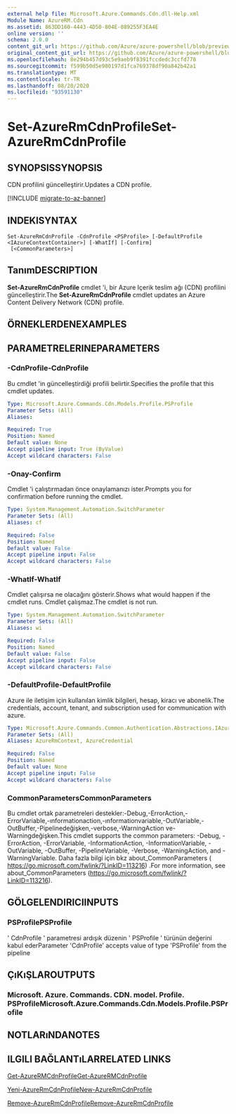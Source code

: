 ```yaml
---
external help file: Microsoft.Azure.Commands.Cdn.dll-Help.xml
Module Name: AzureRM.Cdn
ms.assetid: 863DD160-4443-4D50-804E-089255F3EA4E
online version: ''
schema: 2.0.0
content_git_url: https://github.com/Azure/azure-powershell/blob/preview/src/ResourceManager/Cdn/Commands.Cdn/help/Set-AzureRmCdnProfile.md
original_content_git_url: https://github.com/Azure/azure-powershell/blob/preview/src/ResourceManager/Cdn/Commands.Cdn/help/Set-AzureRmCdnProfile.md
ms.openlocfilehash: 8e294b457d93c5e9aeb9f8391fccdedc3ccfd778
ms.sourcegitcommit: f599b50d5e980197d1fca769378df90a842b42a1
ms.translationtype: MT
ms.contentlocale: tr-TR
ms.lasthandoff: 08/20/2020
ms.locfileid: "93591130"
---
```

# <span data-ttu-id="09c12-101">Set-AzureRmCdnProfile</span><span class="sxs-lookup"><span data-stu-id="09c12-101">Set-AzureRmCdnProfile</span></span>

## <span data-ttu-id="09c12-102">SYNOPSIS</span><span class="sxs-lookup"><span data-stu-id="09c12-102">SYNOPSIS</span></span>
<span data-ttu-id="09c12-103">CDN profilini güncelleştirir.</span><span class="sxs-lookup"><span data-stu-id="09c12-103">Updates a CDN profile.</span></span>

[!INCLUDE [migrate-to-az-banner](../../includes/migrate-to-az-banner.md)]

## <span data-ttu-id="09c12-104">INDEKI</span><span class="sxs-lookup"><span data-stu-id="09c12-104">SYNTAX</span></span>

```
Set-AzureRmCdnProfile -CdnProfile <PSProfile> [-DefaultProfile <IAzureContextContainer>] [-WhatIf] [-Confirm]
 [<CommonParameters>]
```

## <span data-ttu-id="09c12-105">Tanım</span><span class="sxs-lookup"><span data-stu-id="09c12-105">DESCRIPTION</span></span>
<span data-ttu-id="09c12-106">**Set-AzureRmCdnProfile** cmdlet 'i, bir Azure Içerik teslim ağı (CDN) profilini güncelleştirir.</span><span class="sxs-lookup"><span data-stu-id="09c12-106">The **Set-AzureRmCdnProfile** cmdlet updates an Azure Content Delivery Network (CDN) profile.</span></span>

## <span data-ttu-id="09c12-107">ÖRNEKLERDEN</span><span class="sxs-lookup"><span data-stu-id="09c12-107">EXAMPLES</span></span>

## <span data-ttu-id="09c12-108">PARAMETRELERINE</span><span class="sxs-lookup"><span data-stu-id="09c12-108">PARAMETERS</span></span>

### <span data-ttu-id="09c12-109">-CdnProfile</span><span class="sxs-lookup"><span data-stu-id="09c12-109">-CdnProfile</span></span>
<span data-ttu-id="09c12-110">Bu cmdlet 'in güncelleştirdiği profili belirtir.</span><span class="sxs-lookup"><span data-stu-id="09c12-110">Specifies the profile that this cmdlet updates.</span></span>

```yaml
Type: Microsoft.Azure.Commands.Cdn.Models.Profile.PSProfile
Parameter Sets: (All)
Aliases: 

Required: True
Position: Named
Default value: None
Accept pipeline input: True (ByValue)
Accept wildcard characters: False
```

### <span data-ttu-id="09c12-111">-Onay</span><span class="sxs-lookup"><span data-stu-id="09c12-111">-Confirm</span></span>
<span data-ttu-id="09c12-112">Cmdlet 'i çalıştırmadan önce onaylamanızı ister.</span><span class="sxs-lookup"><span data-stu-id="09c12-112">Prompts you for confirmation before running the cmdlet.</span></span>

```yaml
Type: System.Management.Automation.SwitchParameter
Parameter Sets: (All)
Aliases: cf

Required: False
Position: Named
Default value: False
Accept pipeline input: False
Accept wildcard characters: False
```

### <span data-ttu-id="09c12-113">-WhatIf</span><span class="sxs-lookup"><span data-stu-id="09c12-113">-WhatIf</span></span>
<span data-ttu-id="09c12-114">Cmdlet çalışırsa ne olacağını gösterir.</span><span class="sxs-lookup"><span data-stu-id="09c12-114">Shows what would happen if the cmdlet runs.</span></span>
<span data-ttu-id="09c12-115">Cmdlet çalışmaz.</span><span class="sxs-lookup"><span data-stu-id="09c12-115">The cmdlet is not run.</span></span>

```yaml
Type: System.Management.Automation.SwitchParameter
Parameter Sets: (All)
Aliases: wi

Required: False
Position: Named
Default value: False
Accept pipeline input: False
Accept wildcard characters: False
```

### <span data-ttu-id="09c12-116">-DefaultProfile</span><span class="sxs-lookup"><span data-stu-id="09c12-116">-DefaultProfile</span></span>
<span data-ttu-id="09c12-117">Azure ile iletişim için kullanılan kimlik bilgileri, hesap, kiracı ve abonelik.</span><span class="sxs-lookup"><span data-stu-id="09c12-117">The credentials, account, tenant, and subscription used for communication with azure.</span></span>

```yaml
Type: Microsoft.Azure.Commands.Common.Authentication.Abstractions.IAzureContextContainer
Parameter Sets: (All)
Aliases: AzureRmContext, AzureCredential

Required: False
Position: Named
Default value: None
Accept pipeline input: False
Accept wildcard characters: False
```

### <span data-ttu-id="09c12-118">CommonParameters</span><span class="sxs-lookup"><span data-stu-id="09c12-118">CommonParameters</span></span>
<span data-ttu-id="09c12-119">Bu cmdlet ortak parametreleri destekler:-Debug,-ErrorAction,-ErrorVariable,-ınformationaction,-ınformationvariable,-OutVariable,-OutBuffer,-Pipelinedeğişken,-verbose,-WarningAction ve-Warningdeğişken.</span><span class="sxs-lookup"><span data-stu-id="09c12-119">This cmdlet supports the common parameters: -Debug, -ErrorAction, -ErrorVariable, -InformationAction, -InformationVariable, -OutVariable, -OutBuffer, -PipelineVariable, -Verbose, -WarningAction, and -WarningVariable.</span></span> <span data-ttu-id="09c12-120">Daha fazla bilgi için bkz about_CommonParameters ( https://go.microsoft.com/fwlink/?LinkID=113216) .</span><span class="sxs-lookup"><span data-stu-id="09c12-120">For more information, see about_CommonParameters (https://go.microsoft.com/fwlink/?LinkID=113216).</span></span>

## <span data-ttu-id="09c12-121">GÖLGELENDIRICI</span><span class="sxs-lookup"><span data-stu-id="09c12-121">INPUTS</span></span>

### <span data-ttu-id="09c12-122">PSProfile</span><span class="sxs-lookup"><span data-stu-id="09c12-122">PSProfile</span></span>
<span data-ttu-id="09c12-123">' CdnProfile ' parametresi ardışık düzenin ' PSProfile ' türünün değerini kabul eder</span><span class="sxs-lookup"><span data-stu-id="09c12-123">Parameter 'CdnProfile' accepts value of type 'PSProfile' from the pipeline</span></span>

## <span data-ttu-id="09c12-124">ÇıKıŞLAR</span><span class="sxs-lookup"><span data-stu-id="09c12-124">OUTPUTS</span></span>

### <span data-ttu-id="09c12-125">Microsoft. Azure. Commands. CDN. model. Profile. PSProfile</span><span class="sxs-lookup"><span data-stu-id="09c12-125">Microsoft.Azure.Commands.Cdn.Models.Profile.PSProfile</span></span>

## <span data-ttu-id="09c12-126">NOTLARıNDA</span><span class="sxs-lookup"><span data-stu-id="09c12-126">NOTES</span></span>

## <span data-ttu-id="09c12-127">ILGILI BAĞLANTıLAR</span><span class="sxs-lookup"><span data-stu-id="09c12-127">RELATED LINKS</span></span>

[<span data-ttu-id="09c12-128">Get-AzureRMCdnProfile</span><span class="sxs-lookup"><span data-stu-id="09c12-128">Get-AzureRMCdnProfile</span></span>](./Get-AzureRMCdnProfile.md)

[<span data-ttu-id="09c12-129">Yeni-AzureRmCdnProfile</span><span class="sxs-lookup"><span data-stu-id="09c12-129">New-AzureRmCdnProfile</span></span>](./New-AzureRmCdnProfile.md)

[<span data-ttu-id="09c12-130">Remove-AzureRmCdnProfile</span><span class="sxs-lookup"><span data-stu-id="09c12-130">Remove-AzureRmCdnProfile</span></span>](./Remove-AzureRmCdnProfile.md)



